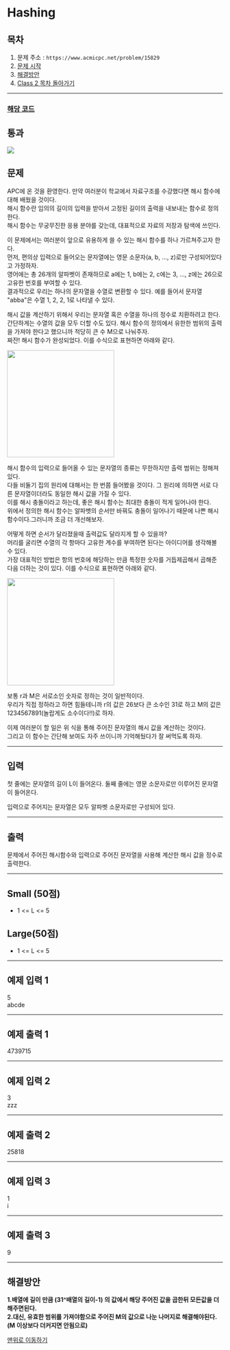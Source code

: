 # Hashing

## 목차

1. 문제 주소 : `https://www.acmicpc.net/problem/15829`
2. [문제 시작](#문제)
3. [해결방안](#해결방안)
4. [Class 2 목차 돌아가기](../README.md)
___

### [해당 코드](./Hashing.java)

## 통과

<img src="https://github.com/user-attachments/assets/9732ad98-ddae-4164-8f52-dee987dc0458">

## 문제

APC에 온 것을 환영한다. 만약 여러분이 학교에서 자료구조를 수강했다면 해시 함수에 대해 배웠을 것이다.<br>
해시 함수란 임의의 길이의 입력을 받아서 고정된 길이의 출력을 내보내는 함수로 정의한다.<br>
해시 함수는 무궁무진한 응용 분야를 갖는데, 대표적으로 자료의 저장과 탐색에 쓰인다.

이 문제에서는 여러분이 앞으로 유용하게 쓸 수 있는 해시 함수를 하나 가르쳐주고자 한다.<br>
먼저, 편의상 입력으로 들어오는 문자열에는 영문 소문자(a, b, ..., z)로만 구성되어있다고 가정하자.<br>
영어에는 총 26개의 알파벳이 존재하므로 a에는 1, b에는 2, c에는 3, ..., z에는 26으로 고유한 번호를 부여할 수 있다.<br>
결과적으로 우리는 하나의 문자열을 수열로 변환할 수 있다. 예를 들어서 문자열 "abba"은 수열 1, 2, 2, 1로 나타낼 수 있다.

해시 값을 계산하기 위해서 우리는 문자열 혹은 수열을 하나의 정수로 치환하려고 한다.<br>
간단하게는 수열의 값을 모두 더할 수도 있다. 해시 함수의 정의에서 유한한 범위의 출력을 가져야 한다고 했으니까 적당히 큰 수 M으로 나눠주자.<br>
짜잔! 해시 함수가 완성되었다. 이를 수식으로 표현하면 아래와 같다.

<img src="https://github.com/user-attachments/assets/1857abff-322d-48c0-916d-b9b4117ddf78" width="250">

해시 함수의 입력으로 들어올 수 있는 문자열의 종류는 무한하지만 출력 범위는 정해져있다.<br>
다들 비둘기 집의 원리에 대해서는 한 번쯤 들어봤을 것이다. 그 원리에 의하면 서로 다른 문자열이더라도 동일한 해시 값을 가질 수 있다.<br>
이를 해시 충돌이라고 하는데, 좋은 해시 함수는 최대한 충돌이 적게 일어나야 한다.<br>
위에서 정의한 해시 함수는 알파벳의 순서만 바꿔도 충돌이 일어나기 때문에 나쁜 해시 함수이다.그러니까 조금 더 개선해보자.

어떻게 하면 순서가 달라졌을때 출력값도 달라지게 할 수 있을까?<br>
머리를 굴리면 수열의 각 항마다 고유한 계수를 부여하면 된다는 아이디어를 생각해볼 수 있다.<br>
가장 대표적인 방법은 항의 번호에 해당하는 만큼 특정한 숫자를 거듭제곱해서 곱해준 다음 더하는 것이 있다. 이를 수식으로 표현하면 아래와 같다.

<img src="https://github.com/user-attachments/assets/1857abff-322d-48c0-916d-b9b4117ddf78" width="250">

보통 r과 M은 서로소인 숫자로 정하는 것이 일반적이다.<br>
우리가 직접 정하라고 하면 힘들테니까 r의 값은 26보다 큰 소수인 31로 하고 M의 값은 1234567891(놀랍게도 소수이다!!)로 하자.

이제 여러분이 할 일은 위 식을 통해 주어진 문자열의 해시 값을 계산하는 것이다.<br>
그리고 이 함수는 간단해 보여도 자주 쓰이니까 기억해뒀다가 잘 써먹도록 하자.
___

## 입력

첫 줄에는 문자열의 길이 L이 들어온다. 둘째 줄에는 영문 소문자로만 이루어진 문자열이 들어온다.

입력으로 주어지는 문자열은 모두 알파벳 소문자로만 구성되어 있다.

___

## 출력

문제에서 주어진 해시함수와 입력으로 주어진 문자열을 사용해 계산한 해시 값을 정수로 출력한다.

___

## Small (50점)

+ 1 <= L <= 5

## Large(50점)

+ 1 <= L <= 5

---

## 예제 입력 1

5 <br>
abcde

---

## 예제 출력 1

4739715

---

## 예제 입력 2

3 <br>
zzz

---

## 예제 출력 2

25818

---

## 예제 입력 3

1 <br>
i

---

## 예제 출력 3

9

---

## 해결방안
**1.배열에 길이 만큼 (31^배열의 길이-1) 의 값에서 해당 주어진 값을 곱한뒤 모든값을 더해주면된다.** <br>
**2.대신, 유효한 범위를 가져야함으로 주어진 M의 값으로 나눈 나머지로 해결해야된다. (M 이상보다 더커지면 안됨으로)** <br>

[맨위로 이동하기](#hashing)